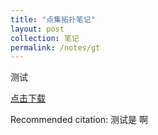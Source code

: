 ```yaml
---
title: "点集拓扑笔记"
layout: post
collection: 笔记
permalink: /notes/gt
---
```

测试

[点击下载](http://hehancn.github.io/files/paper1.pdf)

Recommended citation: 测试是  啊

